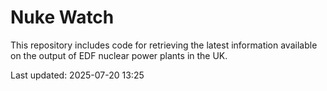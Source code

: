 # Nuke Watch

This repository includes code for retrieving the latest information available on the output of EDF nuclear power plants in the UK.

Last updated: 2025-07-20 13:25